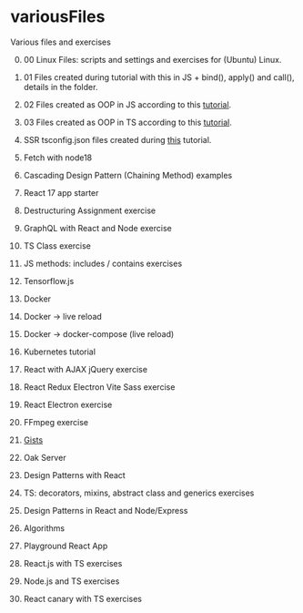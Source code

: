 # variousFiles

Various files and exercises

0. 00 Linux Files: scripts and settings and exercises for (Ubuntu) Linux.

1. 01 Files created during tutorial with this in JS + bind(), apply() and call(), details in the folder.

2. 02 Files created as OOP in JS according to this [tutorial](https://www.youtube.com/watch?v=JaMCxVWtW58).

3. 03 Files created as OOP in TS according to this [tutorial](https://www.youtube.com/watch?v=fsVL_xrYO0w).

4. SSR tsconfig.json files created during [this](https://nils-mehlhorn.de/posts/typescript-nodejs-react-ssr) tutorial.

5. Fetch with node18

6. Cascading Design Pattern (Chaining Method) examples

7. React 17 app starter

8. Destructuring Assignment exercise

9. GraphQL with React and Node exercise

10. TS Class exercise

11. JS methods: includes / contains exercises

12. Tensorflow.js

13. Docker

14. Docker -> live reload

15. Docker -> docker-compose (live reload)

16. Kubernetes tutorial

17. React with AJAX jQuery exercise

18. React Redux Electron Vite Sass exercise

19. React Electron exercise

20. FFmpeg exercise

21. [Gists](https://gist.github.com/Michal-Radomski)

22. Oak Server

23. Design Patterns with React

24. TS: decorators, mixins, abstract class and generics exercises

25. Design Patterns in React and Node/Express

26. Algorithms

27. Playground React App

28. React.js with TS exercises

29. Node.js and TS exercises

30. React canary with TS exercises
